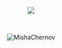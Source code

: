 <!--
**MishaChernov/MishaChernov** is a ✨ _special_ ✨ repository because its `README.md` (this file) appears on your GitHub profile.

Here are some ideas to get you started:

- 🔭 I’m currently working on ...
- 🌱 I’m currently learning ...
- 👯 I’m looking to collaborate on ...
- 🤔 I’m looking for help with ...
- 💬 Ask me about ...
- 📫 How to reach me: ...
- 😄 Pronouns: ...
- ⚡ Fun fact: ...
-->

<p align="center" href="https://github.com/anuraghazra/github-readme-stats">
  <img align="center" src="https://github-readme-streak-stats.herokuapp.com/?user=MishaChernov&hide_rank=false&border_radius=10&line_height=28&hide_border=true&text_color=a3a3a3"/>
</p>
<p align="center">
  <!-- <a href="https://github.com/anuraghazra/github-readme-stats">
    <img src="https://github-readme-stats.vercel.app/api?username=MishaChernov&count_private=true&show_icons=true&include_all_commits=true&hide_border=true&hide_title=true&hide=stars,commits,prs,issues,contribs" />
  </a>-->
  <!-- <a href="https://github.com/anuraghazra/github-readme-stats">
    <img src="https://github-readme-stats.vercel.app/api/top-langs/?username=MishaChernov&langs_count=5&hide_title=true&hide_border=true" />
  </a> -->
</p>
</br>

<p align="center"><img src="https://komarev.com/ghpvc/?username=MishaChernov&style=flat-square" alt="MishaChernov" /><br></p>

